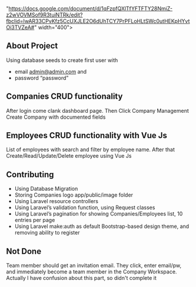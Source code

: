 "https://docs.google.com/document/d/1qFzpfQXlTfYFTFTY28NmiZ-z2wVOVMSof9R3tuiNTRk/edit?fbclid=IwAR33CPvKfz5CcUXJLE2O6dUhTCY7PrPFLoHLtSWc0utHEKpHYvtOi3TVZeA#" width="400"></a></p>



## About Project

Using database seeds to create first user with 
- email admin@admin.com and 
- password “password”

## Companies CRUD functionality

After login come clank dashboard page.
Then Click Company Management
Create Company with documented fields

## Employees CRUD functionality with Vue Js
List of employees with search and filter by employee name.
After that Create/Read/Update/Delete employee using Vue Js


## Contributing

- Using Database Migration 
- Storing Companies logo app/public/image folder
- Using Laravel resource controllers
- Using Laravel’s validation function, using Request classes
- Using Laravel’s pagination for showing Companies/Employees list, 10 entries per page
- Using Laravel make:auth as default Bootstrap-based design theme, and removing ability to register

## Not Done
Team member should get an invitation email. They click, enter email/pw, and immediately become a team member in the Company Workspace. 
Actually I have confusion about this part, so didn't complete it

